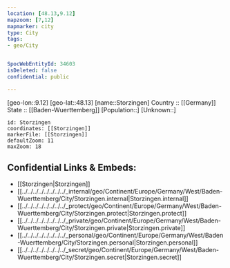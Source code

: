 ```yaml
---
location: [48.13,9.12] 
mapzoom: [7,12] 
mapmarker: city 
type: City
tags:
- geo/City


SpocWebEntityId: 34603
isDeleted: false
confidential: public

---
```

[geo-lon::9.12] 
[geo-lat::48.13] 
[name::Storzingen] 
Country :: [[Germany]]  
State :: [[Baden-Wuerttemberg]] 
[Population::] 
[Unknown::] 


```leaflet
id: Storzingen
coordinates: [[Storzingen]] 
markerFile: [[Storzingen]] 
defaultZoom: 11 
maxZoom: 18
```


## Confidential Links & Embeds: 
- [[Storzingen|Storzingen]]  
- [[../../../../../../../../_internal/geo/Continent/Europe/Germany/West/Baden-Wuerttemberg/City/Storzingen.internal|Storzingen.internal]] 
- [[../../../../../../../../_protect/geo/Continent/Europe/Germany/West/Baden-Wuerttemberg/City/Storzingen.protect|Storzingen.protect]] 
- [[../../../../../../../../_private/geo/Continent/Europe/Germany/West/Baden-Wuerttemberg/City/Storzingen.private|Storzingen.private]] 
- [[../../../../../../../../_personal/geo/Continent/Europe/Germany/West/Baden-Wuerttemberg/City/Storzingen.personal|Storzingen.personal]] 
- [[../../../../../../../../_secret/geo/Continent/Europe/Germany/West/Baden-Wuerttemberg/City/Storzingen.secret|Storzingen.secret]] 
